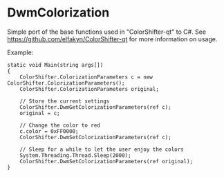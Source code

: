 DwmColorization
===============

Simple port of the base functions used in "ColorShifter-qt" to C#. See https://github.com/elfakyn/ColorShifter-qt for more information on usage.

Example:

    static void Main(string args[])
    {
        ColorShifter.ColorizationParameters c = new ColorShifter.ColorizationParameters();
        ColorShifter.ColorizationParameters original;
        
        // Store the current settings
        ColorShifter.DwmGetColorizationParameters(ref c);
        original = c;
        
        // Change the color to red
        c.color = 0xFF0000;
        ColorShifter.DwmSetColorizationParameters(ref c);
        
        // Sleep for a while to let the user enjoy the colors
        System.Threading.Thread.Sleep(2000);
        ColorShifter.DwmSetColorizationParameters(ref original);
    }
